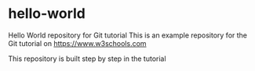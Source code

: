 # hello-world

Hello World repository for Git tutorial
This is an example repository for the Git tutorial on https://www.w3schools.com

This repository is built step by step in the tutorial
